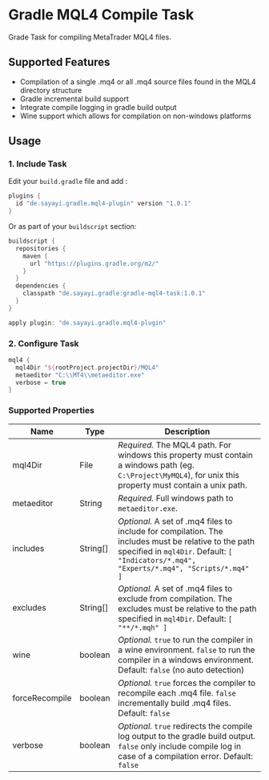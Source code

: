 # Gradle MQL4 Compile Task

Grade Task for compiling MetaTrader MQL4 files.

## Supported Features
- Compilation of a single .mq4 or all .mq4 source files found in the MQL4 directory structure
- Gradle incremental build support
- Integrate compile logging in gradle build output
- Wine support which allows for compilation on non-windows platforms

## Usage

### 1. Include Task

Edit your `build.gradle` file and add :

```groovy
plugins {
  id "de.sayayi.gradle.mql4-plugin" version "1.0.1"
}
```

Or as part of your `buildscript` section:

```groovy
buildscript {
  repositories {
    maven {
      url "https://plugins.gradle.org/m2/"
    }
  }
  dependencies {
    classpath "de.sayayi.gradle:gradle-mql4-task:1.0.1"
  }
}

apply plugin: "de.sayayi.gradle.mql4-plugin"
```

### 2. Configure Task

```groovy
mql4 {
  mql4Dir "${rootProject.projectDir}/MQL4"
  metaeditor "C:\\MT4\\metaeditor.exe"
  verbose = true
}
```

### Supported Properties
Name | Type | Description
--- | --- | ---
mql4Dir | File | *Required.* The MQL4 path. For windows this property must contain a windows path (eg. `C:\Project\MyMQL4`), for unix this property must contain a unix path.
metaeditor | String | *Required.* Full windows path to `metaeditor.exe`.
includes | String[] | *Optional.* A set of .mq4 files to include for compilation. The includes must be relative to the path specified in `mql4Dir`. Default: `[ "Indicators/*.mq4", "Experts/*.mq4", "Scripts/*.mq4" ]`
excludes | String[] | *Optional.* A set of .mq4 files to exclude from compilation. The excludes must be relative to the path specified in `mql4Dir`. Default: `[ "**/*.mqh" ]`
wine | boolean | *Optional.* `true` to run the compiler in a wine environment. `false` to run the compiler in a windows environment. Default: `false` (no auto detection)
forceRecompile | boolean | *Optional.* `true` forces the compiler to recompile each .mq4 file. `false` incrementally build .mq4 files. Default: `false`
verbose | boolean | *Optional.* `true` redirects the compile log output to the gradle build output. `false` only include compile log in case of a compilation error. Default: `false`
